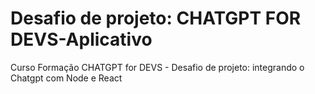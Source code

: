 # Desafio de projeto: CHATGPT FOR DEVS-Aplicativo
Curso Formação CHATGPT for DEVS - Desafio de projeto: integrando o Chatgpt com Node e React
